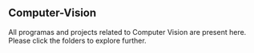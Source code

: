 ## Computer-Vision

All programas and projects related to Computer Vision are present here. Please click the folders to explore further.

